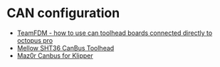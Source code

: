 # CAN configuration

- [TeamFDM - how to use can toolhead boards connected directly to octopus pro](https://www.teamfdm.com/forums/topic/672-how-to-use-can-toolhead-boards-connected-directly-to-octopus-octopus-pro-on-canboot/)
- [Mellow SHT36 CanBus Toolhead](https://mellow.klipper.cn/#/advanced/canboot)
- [Maz0r Canbus for Klipper](https://maz0r.github.io/klipper_canbus/)